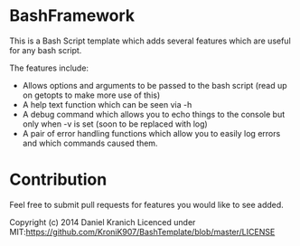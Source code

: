 BashFramework
=============
This is a Bash Script template which adds several features which are useful for any bash script. 

The features include:
- Allows options and arguments to be passed to the bash script (read up on getopts to make more use of this)
- A help text function which can be seen via -h 
- A debug command which allows you to echo things to the console but only when -v is set (soon to be replaced with log)
- A pair of error handling functions which allow you to easily log errors and which commands caused them.

Contribution
============
Feel free to submit pull requests for features you would like to see added. 

Copyright (c) 2014 Daniel Kranich
Licenced under MIT:https://github.com/KroniK907/BashTemplate/blob/master/LICENSE
